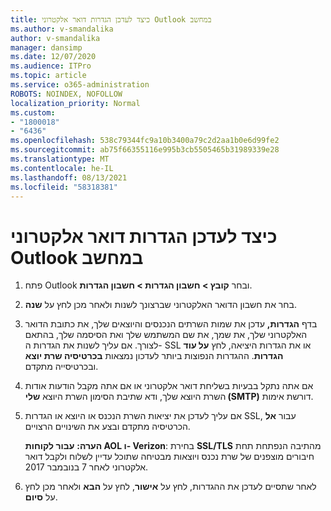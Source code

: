 ```yaml
---
title: כיצד לעדכן הגדרות דואר אלקטרוני Outlook במחשב
ms.author: v-smandalika
author: v-smandalika
manager: dansimp
ms.date: 12/07/2020
ms.audience: ITPro
ms.topic: article
ms.service: o365-administration
ROBOTS: NOINDEX, NOFOLLOW
localization_priority: Normal
ms.custom:
- "1800018"
- "6436"
ms.openlocfilehash: 538c79344fc9a10b3400a79c2d2aa1b0e6d99fe2
ms.sourcegitcommit: ab75f66355116e995b3cb5505465b31989339e28
ms.translationtype: MT
ms.contentlocale: he-IL
ms.lasthandoff: 08/13/2021
ms.locfileid: "58318381"
---
```

# <a name="how-to-update-email-settings-in-outlook-for-pc"></a>כיצד לעדכן הגדרות דואר אלקטרוני Outlook במחשב

1. פתח Outlook ובחר **קובץ > חשבון הגדרות > חשבון הגדרות**.

2. בחר את חשבון הדואר האלקטרוני שברצונך לשנות ולאחר מכן לחץ על **שנה**. 

3. בדף **הגדרות,** עדכן את שמות השרתים הנכנסים והיוצאים שלך, את כתובת הדואר האלקטרוני שלך, את שמך, את שם המשתמש שלך ואת הסיסמה שלך, בהתאם לצורך. אם עליך לשנות את הגדרות ה- SSL או את הגדרות היציאה, לחץ **על עוד הגדרות**. ההגדרות הנפוצות ביותר לעדכון נמצאות **בכרטיסיה שרת יוצא** ובכרטיסייה מתקדם. 

4. אם אתה נתקל בבעיות בשליחת דואר אלקטרוני או אם אתה מקבל הודעות אודות השרת היוצא שלך, ודא שתיבת הסימון השרת היוצא **שלי (SMTP)** דורשת אימות.

5. אם עליך לעדכן את יציאות השרת הנכנס או היוצא או הגדרות SSL, עבור **אל** הכרטיסיה מתקדם ובצע את השינויים הרצויים.

    **הערה:** **עבור לקוחות AOL ו- Verizon**: בחירת **SSL/TLS** מהתיבה הנפתחת תחת חיבורים מוצפנים של שרת נכנס ויוצאות מבטיחה שתוכל עדיין לשלוח ולקבל דואר אלקטרוני לאחר 7 בנובמבר 2017. 

6. לאחר שתסיים לעדכן את ההגדרות, לחץ על **אישור**, לחץ על **הבא** ולאחר מכן לחץ על **סיום**.


